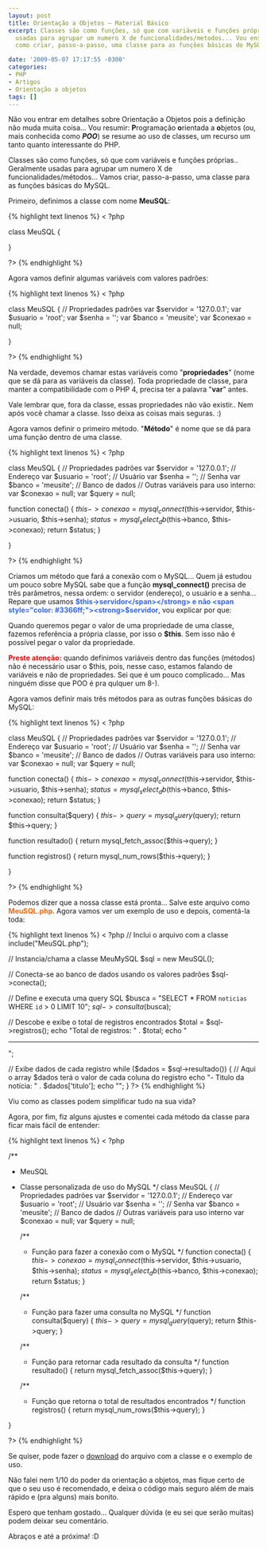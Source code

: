 ```yaml
---
layout: post
title: Orientação a Objetos – Material Básico
excerpt: Classes são como funções, só que com variáveis e funções próprias.. Geralmente
  usadas para agrupar um numero X de funcionalidades/metodos... Vou ensinar a você
  como criar, passo-a-passo, uma classe para as funções básicas do MySQL.

date: '2009-05-07 17:17:55 -0300'
categories:
- PHP
- Artigos
- Orientação a objetos
tags: []
---
```

Não vou entrar em detalhes sobre Orientação a Objetos pois a definição não muda muita coisa... Vou resumir: <strong>P</strong>rogramação <strong>o</strong>rientada a <strong>o</strong>bjetos (ou, mais conhecida como <em><strong>POO</strong></em>) se resume ao uso de classes, um recurso um tanto quanto interessante do PHP.

Classes são como funções, só que com variáveis e funções próprias.. Geralmente usadas para agrupar um numero X de funcionalidades/métodos... Vamos criar, passo-a-passo, uma classe para as funções básicas do MySQL.

Primeiro, definimos a classe com nome <strong>MeuSQL</strong>:


{% highlight text linenos %}
< ?php

class MeuSQL {

}

?>
{% endhighlight %}

Agora vamos definir algumas variáveis com valores padrões:


{% highlight text linenos %}
< ?php

class MeuSQL {
  // Propriedades padrões
  var $servidor = '127.0.0.1';
  var $usuario = 'root';
  var $senha = '';
  var $banco = 'meusite';
  var $conexao = null;

}

?>
{% endhighlight %}

Na verdade, devemos chamar estas variáveis como "<strong>propriedades</strong>" (nome que se dá para as variáveis da classe). Toda propriedade de classe, para manter a compatibilidade com o PHP 4, precisa ter a palavra "<strong>var</strong>" antes.

Vale lembrar que, fora da classe, essas propriedades não vão existir.. Nem após você chamar a classe. Isso deixa as coisas mais seguras. :)

Agora vamos definir o primeiro método. "<strong>Método</strong>" é nome que se dá para uma função dentro de uma classe.


{% highlight text linenos %}
< ?php

class MeuSQL {
  // Propriedades padrões
  var $servidor = '127.0.0.1'; // Endereço
  var $usuario = 'root'; // Usuário
  var $senha = ''; // Senha
  var $banco = 'meusite'; // Banco de dados
  // Outras variáveis para uso interno:
  var $conexao = null;
  var $query = null;

  function conecta() {
    $this->conexao = mysql_connect($this->servidor, $this->usuario, $this->senha);
    $status = mysql_select_db($this->banco, $this->conexao);
    return $status;
  }

}

?>
{% endhighlight %}

Criamos um método que fará a conexão com o MySQL... Quem já estudou um pouco sobre MySQL sabe que a função <strong>mysql_connect()</strong> precisa de três parâmetros, nessa ordem: o servidor (endereço), o usuário e a senha... Repare que usamos <strong><span style="color: #3366ff;">$this->servidor</span></strong> e não <span style="color: #3366ff;"><strong>$servidor</strong></span>, vou explicar por que:

Quando queremos pegar o valor de uma propriedade de uma classe, fazemos referência a própria classe, por isso o <strong>$this</strong>. Sem isso não é possível pegar o valor da propriedade.

<span style="color: #ff0000;"><strong>Preste atenção:</strong></span> quando definimos variáveis dentro das funções (métodos) não é necessário usar o $this, pois, nesse caso, estamos falando de variáveis e não de propriedades. Sei que é um pouco complicado... Mas ninguém disse que POO é pra qulquer um  8-).

Agora vamos definir mais três métodos para as outras funções básicas do MySQL:


{% highlight text linenos %}
< ?php

class MeuSQL {
  // Propriedades padrões
  var $servidor = '127.0.0.1'; // Endereço
  var $usuario = 'root'; // Usuário
  var $senha = ''; // Senha
  var $banco = 'meusite'; // Banco de dados
  // Outras variáveis para uso interno:
  var $conexao = null;
  var $query = null;

  function conecta() {
    $this->conexao = mysql_connect($this->servidor, $this->usuario, $this->senha);
    $status = mysql_select_db($this->banco, $this->conexao);
    return $status;
  }

  function consulta($query) {
    $this->query = mysql_query($query);
    return $this->query;
  }

  function resultado() {
    return mysql_fetch_assoc($this->query);
  }

  function registros() {
    return mysql_num_rows($this->query);
  }

}

?>
{% endhighlight %}

Podemos dizer que a nossa classe está pronta... Salve este arquivo como <span style="color: #ff6600;"><strong>MeuSQL.php</strong></span>. Agora vamos ver um exemplo de uso e depois, comentá-la toda:


{% highlight text linenos %}
< ?php
// Inclui o arquivo com a classe
include("MeuSQL.php");

// Instancia/chama a classe MeuMySQL
$sql = new MeuSQL();

// Conecta-se ao banco de dados usando os valores padrões
$sql->conecta();

// Define e executa uma query SQL
$busca = "SELECT * FROM `noticias` WHERE `id` > 0 LIMIT 10";
$sql->consulta($busca);

// Descobe e exibe o total de registros encontrados
$total = $sql->registros();
echo "Total de registros: " . $total;
echo "<hr />";

// Exibe dados de cada registro
while ($dados = $sql->resultado()) {
  // Aqui o array $dados terá o valor de cada coluna do registro
  echo "- Titulo da notícia: " . $dados['titulo'];
  echo "";
}
?>
{% endhighlight %}

Viu como as classes podem simplificar tudo na sua vida?

Agora, por fim, fiz alguns ajustes e comentei cada método da classe para ficar mais fácil de entender:


{% highlight text linenos %}
< ?php

/**
* MeuSQL
* Classe personalizada de uso do MySQL
*/
class MeuSQL {
  // Propriedades padrões
  var $servidor = '127.0.0.1'; // Endereço
  var $usuario = 'root'; // Usuário
  var $senha = ''; // Senha
  var $banco = 'meusite'; // Banco de dados
  // Outras variáveis para uso interno
  var $conexao = null;
  var $query = null;

  /**
  * Função para fazer a conexão com o MySQL
  */
  function conecta() {
    $this->conexao = mysql_connect($this->servidor, $this->usuario, $this->senha);
    $status = mysql_select_db($this->banco, $this->conexao);
    return $status;
  }

  /**
  * Função para fazer uma consulta no MySQL
  */
  function consulta($query) {
    $this->query = mysql_query($query);
    return $this->query;
  }

  /**
  * Função para retornar cada resultado da consulta
  */
  function resultado() {
    return mysql_fetch_assoc($this->query);
  }

  /**
  * Função que retorna o total de resultados encontrados
  */
  function registros() {
    return mysql_num_rows($this->query);
  }

}

?>
{% endhighlight %}

Se quiser, pode fazer o [download](/arquivos/2009/05/classe-meusql.txt) do arquivo com a classe e o exemplo de uso.

Não falei nem 1/10 do poder da orientação a objetos, mas fique certo de que o seu uso é recomendado, e deixa o código mais seguro além de mais rápido e (pra alguns) mais bonito.

Espero que tenham gostado... Qualquer dúvida (e eu sei que serão muitas) podem deixar seu comentário.

Abraços e até a próxima! :D

